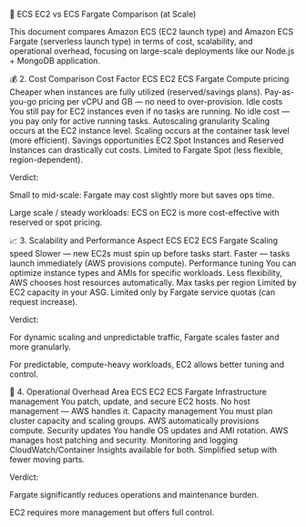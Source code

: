 🚀 ECS EC2 vs ECS Fargate Comparison (at Scale)

This document compares Amazon ECS (EC2 launch type) and Amazon ECS Fargate (serverless launch type) in terms of cost, scalability, and operational overhead, focusing on large-scale deployments like our Node.js + MongoDB application.

💰 2. Cost Comparison
Cost Factor	ECS EC2	ECS Fargate
Compute pricing	Cheaper when instances are fully utilized (reserved/savings plans).	Pay-as-you-go pricing per vCPU and GB — no need to over-provision.
Idle costs	You still pay for EC2 instances even if no tasks are running.	No idle cost — you pay only for active running tasks.
Autoscaling granularity	Scaling occurs at the EC2 instance level.	Scaling occurs at the container task level (more efficient).
Savings opportunities	EC2 Spot Instances and Reserved Instances can drastically cut costs.	Limited to Fargate Spot (less flexible, region-dependent).

Verdict:

Small to mid-scale: Fargate may cost slightly more but saves ops time.

Large scale / steady workloads: ECS on EC2 is more cost-effective with reserved or spot pricing.

📈 3. Scalability and Performance
Aspect	ECS EC2	ECS Fargate
Scaling speed	Slower — new EC2s must spin up before tasks start.	Faster — tasks launch immediately (AWS provisions compute).
Performance tuning	You can optimize instance types and AMIs for specific workloads.	Less flexibility, AWS chooses host resources automatically.
Max tasks per region	Limited by EC2 capacity in your ASG.	Limited only by Fargate service quotas (can request increase).

Verdict:

For dynamic scaling and unpredictable traffic, Fargate scales faster and more granularly.

For predictable, compute-heavy workloads, EC2 allows better tuning and control.

🧰 4. Operational Overhead
Area	ECS EC2	ECS Fargate
Infrastructure management	You patch, update, and secure EC2 hosts.	No host management — AWS handles it.
Capacity management	You must plan cluster capacity and scaling groups.	AWS automatically provisions compute.
Security updates	You handle OS updates and AMI rotation.	AWS manages host patching and security.
Monitoring and logging	CloudWatch/Container Insights available for both.	Simplified setup with fewer moving parts.

Verdict:

Fargate significantly reduces operations and maintenance burden.

EC2 requires more management but offers full control.
